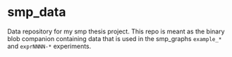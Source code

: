 # smp_data
Data repository for my smp thesis project. This repo is meant as the binary blob companion containing data that is used in the smp_graphs `example_*` and `exprNNNN-*` experiments.
